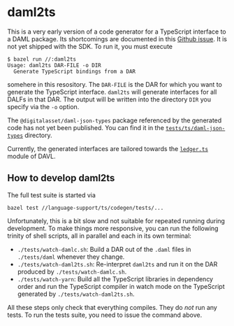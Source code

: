 # daml2ts

This is a very early version of a code generator for a TypeScript interface
to a DAML package.  Its shortcomings are documented in this [Github
issue](https://github.com/digital-asset/daml/issues/3518).  It is not yet
shipped with the SDK. To run it, you must execute
```console
$ bazel run //:daml2ts
Usage: daml2ts DAR-FILE -o DIR
  Generate TypeScript bindings from a DAR
```
somehere in this resository. The `DAR-FILE` is the DAR for which you want to
generate the TypeScript interface.  `daml2ts` will generate interfaces for
all DALFs in that DAR. The output will be written into the directory `DIR`
you specify via the `-o` option.

The `@digitalasset/daml-json-types` package referenced by the generated
code has not yet been published. You can find it in the
[`tests/ts/daml-json-types`](https://github.com/digital-asset/daml/tree/master/language-support/ts/codegen/tests/ts/daml-json-types)
directory.

Currently, the generated interfaces are tailored towards the
[`ledger.ts`](https://github.com/digital-asset/davl/blob/master/ui/src/ledger/ledger.ts)
module of DAVL.

## How to develop daml2ts

The full test suite is started via
```
bazel test //language-support/ts/codegen/tests/...
```

Unfortunately, this is a bit slow and not suitable for repeated running during
development. To make things more responsive, you can run the following
trinity of shell scripts, all in parallel and each in its own terminal:
- `./tests/watch-damlc.sh`: Build a DAR out of the `.daml` files in
  `./tests/daml` whenever they change.
- `./tests/watch-daml2ts.sh`: Re-interpret `daml2ts` and run it on the DAR
  produced by `./tests/watch-damlc.sh`.
- `./tests/watch-yarn`: Build all the TypeScript libraries in dependency
  order and run the TypeScript compiler in watch mode on the TypeScript
  generated by `./tests/watch-daml2ts.sh`.

All these steps only check that everything compiles. They do _not_ run any
tests. To run the tests suite, you need to issue the command above.
